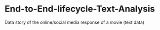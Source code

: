 # End-to-End-lifecycle-Text-Analysis
Data story of the online/social media response of a movie (text data)

